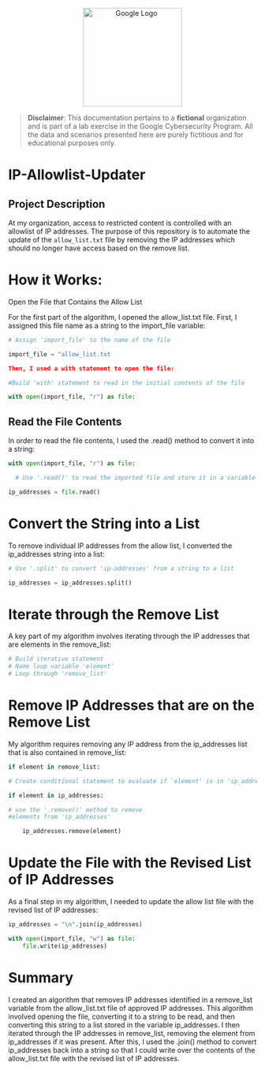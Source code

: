<p align="center">
  <img src="https://i.imgur.com/ElWjENc.png" alt="Google Logo" width="200" height="200" />
</p>

> **Disclaimer**: This documentation pertains to a **fictional** organization and is part of a lab exercise in the Google Cybersecurity Program. All the data and scenarios presented here are purely fictitious and for educational purposes only.


# IP-Allowlist-Updater

## Project Description

At my organization, access to restricted content is controlled with an allowlist of IP addresses. The purpose of this repository is to automate the update of the `allow_list.txt` file by removing the IP addresses which should no longer have access based on the remove list.

# How it Works:

Open the File that Contains the Allow List

For the first part of the algorithm, I opened the allow_list.txt file. First, I assigned this file name as a string to the import_file variable:

```python
# Assign 'import_file' to the name of the file

import_file = "allow_list.txt

Then, I used a with statement to open the file:

#Build 'with' statement to read in the initial contents of the file

with open(import_file, "r") as file:
```

## Read the File Contents

In order to read the file contents, I used the .read() method to convert it into a string:
```python
with open(import_file, "r") as file:

  # Use '.read()' to read the imported file and store it in a variable named 'ip_addresses'

ip_addresses = file.read()
```

# Convert the String into a List

To remove individual IP addresses from the allow list, I converted the ip_addresses string into a list:

```python
# Use '.split' to convert 'ip-addresses' from a string to a list

ip_addresses = ip_addresses.split()
```

# Iterate through the Remove List
A key part of my algorithm involves iterating through the IP addresses that are elements in the remove_list:
```python
# Build iterative statement 
# Name loop variable 'element'
# Loop through 'remove_list'
```
# Remove IP Addresses that are on the Remove List

My algorithm requires removing any IP address from the ip_addresses list that is also contained in remove_list:

```python
if element in remove_list:

# Create conditional statement to evaluate if 'element' is in 'ip_addresses'

if element in ip_addresses:

# use the '.remove()' method to remove
#elements from 'ip_addresses'

    ip_addresses.remove(element)
```
# Update the File with the Revised List of IP Addresses
As a final step in my algorithm, I needed to update the allow list file with the revised list of IP addresses:
```python
ip_addresses = "\n".join(ip_addresses)

with open(import_file, "w") as file:
    file.write(ip_addresses)
```

# Summary
I created an algorithm that removes IP addresses identified in a remove_list variable from the allow_list.txt file of approved IP addresses. This algorithm involved opening the file, converting it to a string to be read, and then converting this string to a list stored in the variable ip_addresses. I then iterated through the IP addresses in remove_list, removing the element from ip_addresses if it was present. After this, I used the .join() method to convert ip_addresses back into a string so that I could write over the contents of the allow_list.txt file with the revised list of IP addresses.

